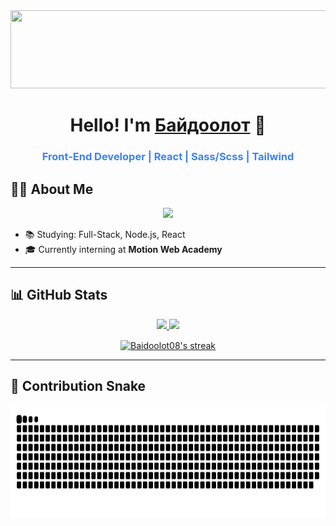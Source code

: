 <div align="center">
  <img width="800px" height="125px" src="https://elcho.netlify.app/Liliya-icons/elcho.gif"/>
</div>

<h1 align="center">
  Hello! I'm <a href="" target="_blank">Байдоолот</a> 👋  
</h1>

<h3 align="center" style="color:#3b82f6;">Front-End Developer | React | Sass/Scss | Tailwind</h3>



## 🙋‍♂️ About Me

<p align="center">
  <img height="50" src="https://readme-typing-svg.herokuapp.com?color=3b82f6&size=24&lines=Front-End+Developer;React+%7C+Redux+%7C+Tailwind+%7C+Scss+%7C+Sass" />
</p>


- 📚 Studying: Full-Stack, Node.js, React  
- 🎓 Currently interning at **Motion Web Academy**
---

## 📊 GitHub Stats

<div align="center">
  <a href="https://github.com/Baidoolot08" target="_blank" rel="noopener noreferrer">
    <img src="https://github-readme-stats.vercel.app/api?username=Baidoolot08&show_icons=true&theme=tokyonight&hide_border=true&bg_color=0d1117"/>
  </a>
  <a href="https://github.com/Baidoolot08" target="_blank" rel="noopener noreferrer">
    <img src="https://github-readme-stats.vercel.app/api/top-langs/?username=Baidoolot08&langs_count=8&layout=compact&theme=tokyonight&hide_border=true&bg_color=0d1117"/>
  </a>
</div>

<p align="center" style="margin-top: 15px;">
  <a href="https://github.com/Baidoolot08" target="_blank" rel="noopener noreferrer">
    <img title="GitHub Streak" alt="Baidoolot08's streak" src="https://github-readme-streak-stats.herokuapp.com/?user=Baidoolot08&theme=tokyonight&hide_border=true&stroke=61dafb&background=0d1117"/>
  </a>
</p>

---

## 🐍 Contribution Snake

<p align="center">
  <img
    alt="Github Contribution Snake"
    src="https://raw.githubusercontent.com/platane/snk/output/github-contribution-grid-snake-dark.svg"
    width="800"
    height="180"
  />
</p>
